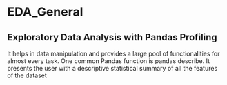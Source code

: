 # EDA_General
## Exploratory Data Analysis with Pandas Profiling

It helps in data manipulation and provides a large pool of functionalities for almost every task. One common Pandas function is pandas describe. It presents the user with a descriptive statistical summary of all the features of the dataset

